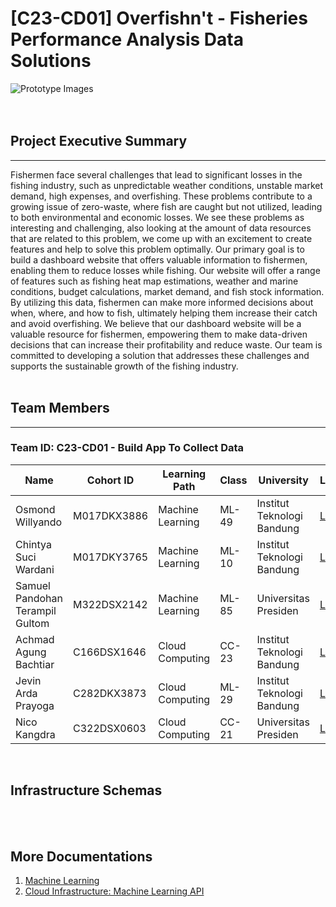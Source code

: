 # [C23-CD01] Overfishn't - Fisheries Performance Analysis Data Solutions
![Prototype Images](https://assets.ltkcontent.com/images/98875/commercial-fisherman_7abbbb2796.jpg)
<br><br><br>

## Project Executive Summary
---
Fishermen face several challenges that lead to significant losses in the fishing industry, such as unpredictable weather conditions, unstable market demand, high expenses, and overfishing. These problems contribute to a growing issue of zero-waste, where fish are caught but not utilized, leading to both environmental and economic losses. We see these problems as interesting and challenging, also looking at the amount of data resources that are related to this problem, we come up with an excitement to create features and help to solve this problem optimally. Our primary goal is to build a dashboard website that offers valuable information to fishermen, enabling them to reduce losses while fishing. Our website will offer a range of features such as fishing heat map estimations, weather and marine conditions, budget calculations, market demand, and fish stock information. By utilizing this data, fishermen can make more informed decisions about when, where, and how to fish, ultimately helping them increase their catch and avoid overfishing. We believe that our dashboard website will be a valuable resource for fishermen, empowering them to make data-driven decisions that can increase their profitability and reduce waste. Our team is committed to developing a solution that addresses these challenges and supports the sustainable growth of the fishing industry.
<br><br>


## Team Members
---
### Team ID: C23-CD01 - Build App To Collect Data
| Name                            | Cohort ID          | Learning Path    | Class       | University                 | LinkedIn                                                                |
| ------------------------------- | ------------------ | ---------------- | ----------- | -------------------------- | ----------------------------------------------------------------------- |
| Osmond Willyando                | M017DKX3886        | Machine Learning | ML-49       | Institut Teknologi Bandung | [LinkedIn](https://www.linkedin.com/in/osmond-willyando/)               |
| Chintya Suci Wardani            | M017DKY3765        | Machine Learning | ML-10       | Institut Teknologi Bandung | [LinkedIn](https://www.linkedin.com/in/chintya-suci-wardani-933004194/) |
| Samuel Pandohan Terampil Gultom | M322DSX2142        | Machine Learning | ML-85       | Universitas Presiden       | [LinkedIn](https://www.linkedin.com/in/pandohansamuel19/)               |
| Achmad Agung Bachtiar           | C166DSX1646        | Cloud Computing  | CC-23       | Institut Teknologi Bandung | [LinkedIn](https://www.linkedin.com/in/osmond-willyando/)               |
| Jevin Arda Prayoga              | C282DKX3873        | Cloud Computing  | ML-29       | Institut Teknologi Bandung | [LinkedIn](https://www.linkedin.com/in/osmond-willyando/)               |
| Nico Kangdra                    | C322DSX0603        | Cloud Computing  | CC-21       | Universitas Presiden       | [LinkedIn](https://www.linkedin.com/in/nico-kangdra-10378326a/)         |
<br>

## Infrastructure Schemas

<br><br>

## More Documentations
1. [Machine Learning]()
2. [Cloud Infrastructure: Machine Learning API]()